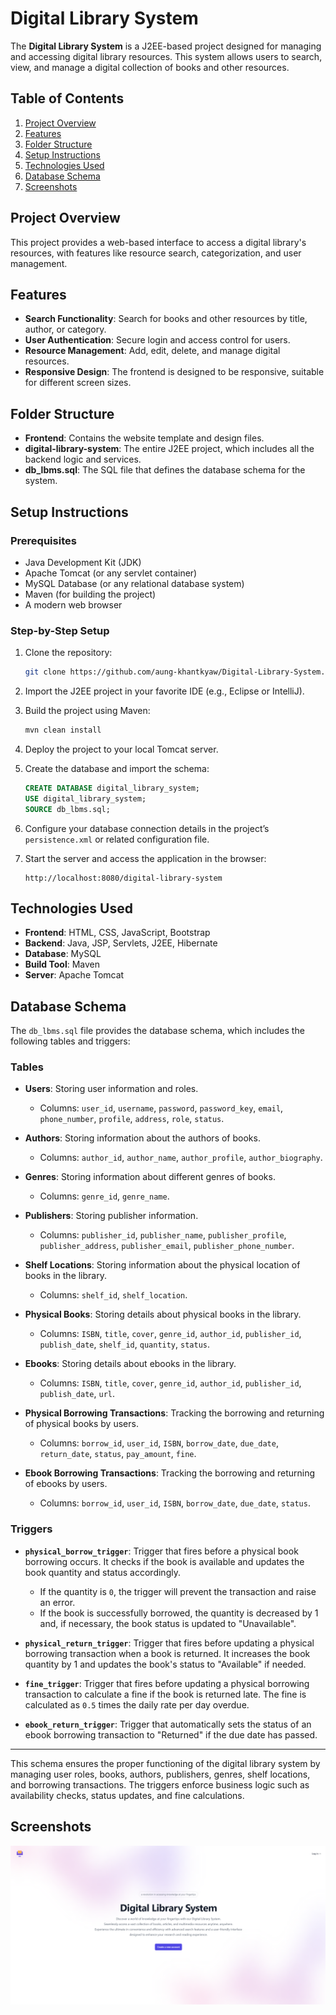 # Digital Library System

The **Digital Library System** is a J2EE-based project designed for managing and accessing digital library resources. This system allows users to search, view, and manage a digital collection of books and other resources.

## Table of Contents

1. [Project Overview](#project-overview)
2. [Features](#features)
3. [Folder Structure](#folder-structure)
4. [Setup Instructions](#setup-instructions)
5. [Technologies Used](#technologies-used)
6. [Database Schema](#database-schema)
7. [Screenshots](#screenshots)

## Project Overview

This project provides a web-based interface to access a digital library's resources, with features like resource search, categorization, and user management.

## Features

- **Search Functionality**: Search for books and other resources by title, author, or category.
- **User Authentication**: Secure login and access control for users.
- **Resource Management**: Add, edit, delete, and manage digital resources.
- **Responsive Design**: The frontend is designed to be responsive, suitable for different screen sizes.

## Folder Structure

- **Frontend**: Contains the website template and design files.
- **digital-library-system**: The entire J2EE project, which includes all the backend logic and services.
- **db_lbms.sql**: The SQL file that defines the database schema for the system.

## Setup Instructions

### Prerequisites

- Java Development Kit (JDK)
- Apache Tomcat (or any servlet container)
- MySQL Database (or any relational database system)
- Maven (for building the project)
- A modern web browser

### Step-by-Step Setup

1. Clone the repository:

   ```bash
   git clone https://github.com/aung-khantkyaw/Digital-Library-System.git
   ```

2. Import the J2EE project in your favorite IDE (e.g., Eclipse or IntelliJ).

3. Build the project using Maven:

   ```bash
   mvn clean install
   ```

4. Deploy the project to your local Tomcat server.

5. Create the database and import the schema:

   ```sql
   CREATE DATABASE digital_library_system;
   USE digital_library_system;
   SOURCE db_lbms.sql;
   ```

6. Configure your database connection details in the project’s `persistence.xml` or related configuration file.

7. Start the server and access the application in the browser:
   ```
   http://localhost:8080/digital-library-system
   ```

## Technologies Used

- **Frontend**: HTML, CSS, JavaScript, Bootstrap
- **Backend**: Java, JSP, Servlets, J2EE, Hibernate
- **Database**: MySQL
- **Build Tool**: Maven
- **Server**: Apache Tomcat

## Database Schema

The `db_lbms.sql` file provides the database schema, which includes the following tables and triggers:

### **Tables**

- **Users**: Storing user information and roles.
  - Columns: `user_id`, `username`, `password`, `password_key`, `email`, `phone_number`, `profile`, `address`, `role`, `status`.

- **Authors**: Storing information about the authors of books.
  - Columns: `author_id`, `author_name`, `author_profile`, `author_biography`.

- **Genres**: Storing information about different genres of books.
  - Columns: `genre_id`, `genre_name`.

- **Publishers**: Storing publisher information.
  - Columns: `publisher_id`, `publisher_name`, `publisher_profile`, `publisher_address`, `publisher_email`, `publisher_phone_number`.

- **Shelf Locations**: Storing information about the physical location of books in the library.
  - Columns: `shelf_id`, `shelf_location`.

- **Physical Books**: Storing details about physical books in the library.
  - Columns: `ISBN`, `title`, `cover`, `genre_id`, `author_id`, `publisher_id`, `publish_date`, `shelf_id`, `quantity`, `status`.

- **Ebooks**: Storing details about ebooks in the library.
  - Columns: `ISBN`, `title`, `cover`, `genre_id`, `author_id`, `publisher_id`, `publish_date`, `url`.

- **Physical Borrowing Transactions**: Tracking the borrowing and returning of physical books by users.
  - Columns: `borrow_id`, `user_id`, `ISBN`, `borrow_date`, `due_date`, `return_date`, `status`, `pay_amount`, `fine`.

- **Ebook Borrowing Transactions**: Tracking the borrowing and returning of ebooks by users.
  - Columns: `borrow_id`, `user_id`, `ISBN`, `borrow_date`, `due_date`, `status`.

### **Triggers**

- **`physical_borrow_trigger`**: Trigger that fires before a physical book borrowing occurs. It checks if the book is available and updates the book quantity and status accordingly.
  - If the quantity is `0`, the trigger will prevent the transaction and raise an error.
  - If the book is successfully borrowed, the quantity is decreased by 1 and, if necessary, the book status is updated to "Unavailable".

- **`physical_return_trigger`**: Trigger that fires before updating a physical borrowing transaction when a book is returned. It increases the book quantity by 1 and updates the book's status to "Available" if needed.

- **`fine_trigger`**: Trigger that fires before updating a physical borrowing transaction to calculate a fine if the book is returned late. The fine is calculated as `0.5` times the daily rate per day overdue.

- **`ebook_return_trigger`**: Trigger that automatically sets the status of an ebook borrowing transaction to "Returned" if the due date has passed.

---

This schema ensures the proper functioning of the digital library system by managing user roles, books, authors, publishers, genres, shelf locations, and borrowing transactions. The triggers enforce business logic such as availability checks, status updates, and fine calculations.


## Screenshots

![Homepage Screenshot](Readme.png)
